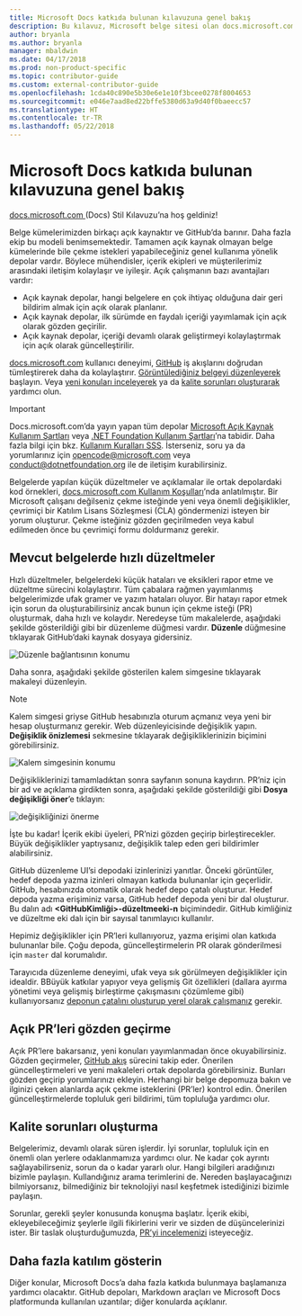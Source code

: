 ```yaml
---
title: Microsoft Docs katkıda bulunan kılavuzuna genel bakış
description: Bu kılavuz, Microsoft belge sitesi olan docs.microsoft.com’a nasıl katkıda bulunabileceğinizi açıklar.
author: bryanla
ms.author: bryanla
manager: mbaldwin
ms.date: 04/17/2018
ms.prod: non-product-specific
ms.topic: contributor-guide
ms.custom: external-contributor-guide
ms.openlocfilehash: 1cda40c890e5b30e6e1e10f3bcee0278f8004653
ms.sourcegitcommit: e046e7aad8ed22bffe5380d63a9d40f0baeecc57
ms.translationtype: HT
ms.contentlocale: tr-TR
ms.lasthandoff: 05/22/2018
---
```

# <a name="microsoft-docs-contributor-guide-overview"></a>Microsoft Docs katkıda bulunan kılavuzuna genel bakış

[docs.microsoft.com ](https://docs.microsoft.com) (Docs) Stil Kılavuzu’na hoş geldiniz!

Belge kümelerimizden birkaçı açık kaynaktır ve GitHub’da barınır. Daha fazla ekip bu modeli benimsemektedir. Tamamen açık kaynak olmayan belge kümelerinde bile çekme istekleri yapabileceğiniz genel kullanıma yönelik depolar vardır. Böylece mühendisler, içerik ekipleri ve müşterilerimiz arasındaki iletişim kolaylaşır ve iyileşir. Açık çalışmanın bazı avantajları vardır:

- Açık kaynak depolar, hangi belgelere en çok ihtiyaç olduğuna dair geri bildirim almak için açık olarak planlanır.
- Açık kaynak depolar, ilk sürümde en faydalı içeriği yayımlamak için açık olarak gözden geçirilir.
- Açık kaynak depolar, içeriği devamlı olarak geliştirmeyi kolaylaştırmak için açık olarak güncelleştirilir.

[docs.microsoft.com](https://docs.microsoft.com) kullanıcı deneyimi, [GitHub](https://github.com) iş akışlarını doğrudan tümleştirerek daha da kolaylaştırır. [Görüntülediğiniz belgeyi düzenleyerek](#quick-edits-to-existing-documents) başlayın. Veya [yeni konuları inceleyerek](#review-open-prs) ya da [kalite sorunları oluşturarak](#create-quality-issues) yardımcı olun.

> [!IMPORTANT]
> Docs.microsoft.com’da yayın yapan tüm depolar [Microsoft Açık Kaynak Kullanım Şartları](https://opensource.microsoft.com/codeofconduct/) veya [.NET Foundation Kullanım Şartları](https://dotnetfoundation.org/code-of-conduct)’na tabidir. Daha fazla bilgi için bkz. [Kullanım Kuralları SSS](https://opensource.microsoft.com/codeofconduct/faq/). İsterseniz, soru ya da yorumlarınız için [opencode@microsoft.com](mailto:opencode@microsoft.com) veya [conduct@dotnetfoundation.org](mailto:conduct@dotnetfoundation.org) ile de iletişim kurabilirsiniz.<br>
>
> Belgelerde yapılan küçük düzeltmeler ve açıklamalar ile ortak depolardaki kod örnekleri, [docs.microsoft.com Kullanım Koşulları](https://docs.microsoft.com/legal/termsofuse)’nda anlatılmıştır. Bir Microsoft çalışanı değilseniz çekme isteğinde yeni veya önemli değişiklikler, çevrimiçi bir Katılım Lisans Sözleşmesi (CLA) göndermenizi isteyen bir yorum oluşturur. Çekme isteğiniz gözden geçirilmeden veya kabul edilmeden önce bu çevrimiçi formu doldurmanız gerekir.

## <a name="quick-edits-to-existing-documents"></a>Mevcut belgelerde hızlı düzeltmeler

Hızlı düzeltmeler, belgelerdeki küçük hataları ve eksikleri rapor etme ve düzeltme sürecini kolaylaştırır. Tüm çabalara rağmen yayımlanmış belgelerimizde ufak gramer ve yazım hataları oluyor. Bir hatayı rapor etmek için sorun da oluşturabilirsiniz ancak bunun için çekme isteği (PR) oluşturmak, daha hızlı ve kolaydır. Neredeyse tüm makalelerde, aşağıdaki şekilde gösterildiği gibi bir düzenleme düğmesi vardır. **Düzenle** düğmesine tıklayarak GitHub’daki kaynak dosyaya gidersiniz.

![Düzenle bağlantısının konumu](./media/index/edit-article.png)

Daha sonra, aşağıdaki şekilde gösterilen kalem simgesine tıklayarak makaleyi düzenleyin.

> [!NOTE]
> Kalem simgesi griyse GitHub hesabınızla oturum açmanız veya yeni bir hesap oluşturmanız gerekir. Web düzenleyicisinde değişiklik yapın. **Değişiklik önizlemesi** sekmesine tıklayarak değişikliklerinizin biçimini görebilirsiniz.

![Kalem simgesinin konumu](./media/index/editicon.png)

Değişikliklerinizi tamamladıktan sonra sayfanın sonuna kaydırın. PR’niz için bir ad ve açıklama girdikten sonra, aşağıdaki şekilde gösterildiği gibi **Dosya değişikliği öner**’e tıklayın:

![değişikliğinizi önerme](./media/index/submit-pull-request.png)

İşte bu kadar! İçerik ekibi üyeleri, PR’nizi gözden geçirip birleştirecekler. Büyük değişiklikler yaptıysanız, değişiklik talep eden geri bildirimler alabilirsiniz.

GitHub düzenleme UI’si depodaki izinlerinizi yanıtlar. Önceki görüntüler, hedef depoda yazma izinleri olmayan katkıda bulunanlar için geçerlidir. GitHub, hesabınızda otomatik olarak hedef depo çatalı oluşturur. Hedef depoda yazma erişiminiz varsa, GitHub hedef depoda yeni bir dal oluşturur. Bu dalın adı **\<GitHubKimliği\>-düzeltmeeki-n** biçimindedir. GitHub kimliğiniz ve düzeltme eki dalı için bir sayısal tanımlayıcı kullanılır.

Hepimiz değişiklikler için PR’leri kullanıyoruz, yazma erişimi olan katkıda bulunanlar bile. Çoğu depoda, güncelleştirmelerin PR olarak gönderilmesi için `master` dal korumalıdır.

Tarayıcıda düzenleme deneyimi, ufak veya sık görülmeyen değişiklikler için idealdir. BBüyük katkılar yapıyor veya gelişmiş Git özellikleri (dallara ayırma yönetimi veya gelişmiş birleştirme çakışmasını çözümleme gibi) kullanıyorsanız [deponun çatalını oluşturup yerel olarak çalışmanız](how-to-write-workflows-major.md) gerekir.

## <a name="review-open-prs"></a>Açık PR’leri gözden geçirme

Açık PR’lere bakarsanız, yeni konuları yayımlanmadan önce okuyabilirsiniz. Gözden geçirmeler, [GitHub akış](https://guides.github.com/introduction/flow/) sürecini takip eder. Önerilen güncelleştirmeleri ve yeni makaleleri ortak depolarda görebilirsiniz. Bunları gözden geçirip yorumlarınızı ekleyin. Herhangi bir belge depomuza bakın ve ilginizi çeken alanlarda açık çekme isteklerini (PR’ler) kontrol edin. Önerilen güncelleştirmelerde topluluk geri bildirimi, tüm topluluğa yardımcı olur.

## <a name="create-quality-issues"></a>Kalite sorunları oluşturma

Belgelerimiz, devamlı olarak süren işlerdir. İyi sorunlar, topluluk için en önemli olan yerlere odaklanmamıza yardımcı olur. Ne kadar çok ayrıntı sağlayabilirseniz, sorun da o kadar yararlı olur. Hangi bilgileri aradığınızı bizimle paylaşın. Kullandığınız arama terimlerini de. Nereden başlayacağınızı bilmiyorsanız, bilmediğiniz bir teknolojiyi nasıl keşfetmek istediğinizi bizimle paylaşın.

Sorunlar, gerekli şeyler konusunda konuşma başlatır. İçerik ekibi, ekleyebileceğimiz şeylerle ilgili fikirlerini verir ve sizden de düşüncelerinizi ister. Bir taslak oluşturduğumuzda, [PR’yi incelemenizi](#review-open-prs) isteyeceğiz.

## <a name="get-more-involved"></a>Daha fazla katılım gösterin

Diğer konular, Microsoft Docs’a daha fazla katkıda bulunmaya başlamanıza yardımcı olacaktır. GitHub depoları, Markdown araçları ve Microsoft Docs platformunda kullanılan uzantılar; diğer konularda açıklanır.
